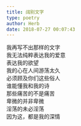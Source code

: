 ```yaml
---  
title: 阔别文字  
type: poetry  
author: Herb  
date: 2018-07-27 00:07:43    
---  
```

我再写不出那样的文字  
我无法纯粹表达我的爱意  
表达我的欲望  
我的心在人间游荡太久  
必须顾及你们这些俗人    
谁能懂我和我的诗  
那些痛苦的不是痛苦  
卑微的并非卑微  
淫荡的未必淫荡  
因为这，都是我的深情